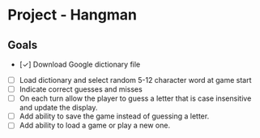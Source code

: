 # Project - Hangman

## Goals
- [&check;] Download Google dictionary file
- [ ] Load dictionary and select random 5-12 character word at game start
- [ ] Indicate correct guesses and misses
- [ ] On each turn allow the player to guess a letter that is case insensitive and update the display.
- [ ] Add ability to save the game instead of guessing a letter.
- [ ] Add ability to load a game or play a new one.